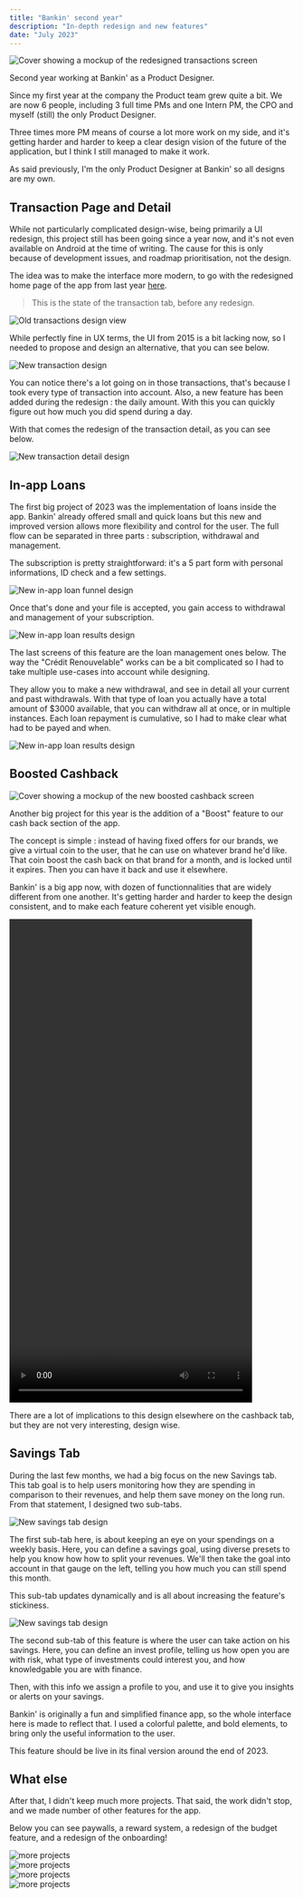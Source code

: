 ```yaml
---
title: "Bankin' second year"
description: "In-depth redesign and new features"
date: "July 2023"
---
```


![Cover showing a mockup of the redesigned transactions screen](/projectfiles/bankin/transaction-redesign.png)

Second year working at Bankin' as a Product Designer.

Since my first year at the company the Product team grew quite a bit. We are now 6 people, including 3 full time PMs and one Intern PM, the CPO and myself (still) the only Product Designer.

Three times more PM means of course a lot more work on my side, and it's getting harder and harder to keep a clear design vision of the future of the application, but I think I still managed to make it work.

As said previously, I'm the only Product Designer at Bankin' so all designs are my own.

## Transaction Page and Detail

While not particularly complicated design-wise, being primarily a UI redesign, this project still has been going since a year now, and it's not even available on Android at the time of writing. The cause for this is only because of development issues, and roadmap prioritisation, not the design.

The idea was to make the interface more modern, to go with the redesigned home page of the app from last year [here](/projects/bankin-year-1/).

> This is the state of the transaction tab, before any redesign.

<div class="mx-24"><img src="/projectfiles/bankin/transactions-old.png" alt="Old transactions design view"/></div>

While perfectly fine in UX terms, the UI from 2015 is a bit lacking now, so I needed to propose and design an alternative, that you can see below.

<div class="md:-mx-32"><img src="/projectfiles/bankin/transactions-new1.png" alt="New transaction design"/></div>

You can notice there's a lot going on in those transactions, that's because I took every type of transaction into account. Also, a new feature has been added during the redesign : the daily amount. With this you can quickly figure out how much you did spend during a day.

With that comes the redesign of the transaction detail, as you can see below.

<div class="mx-20"><img src="/projectfiles/bankin/transactions-new2.png" alt="New transaction detail design"/></div>

## In-app Loans

The first big project of 2023 was the implementation of loans inside the app. Bankin' already offered small and quick loans but this new and improved version allows more flexibility and control for the user. The full flow can be separated in three parts : subscription, withdrawal and management.

The subscription is pretty straightforward: it's a 5 part form with personal informations, ID check and a few settings.

<div class="md:-mx-32"><img src="/projectfiles/bankin/inapp-loans1.png" alt="New in-app loan funnel design"/></div>

Once that's done and your file is accepted, you gain access to withdrawal and management of your subscription.

<div class="md:-mx-32"><img src="/projectfiles/bankin/inapp-loans2.png" alt="New in-app loan results design"/></div>

The last screens of this feature are the loan management ones below. The way the "Crédit Renouvelable" works can be a bit complicated so I had to take multiple use-cases into account while designing.

They allow you to make a new withdrawal, and see in detail all your current and past withdrawals. With that type of loan you actually have a total amount of $3000 available, that you can withdraw all at once, or in multiple instances. Each loan repayment is cumulative, so I had to make clear what had to be payed and when.

<div class="md:-mx-32"><img src="/projectfiles/bankin/inapp-loans3.png" alt="New in-app loan results design"/></div>

## Boosted Cashback

![Cover showing a mockup of the new boosted cashback screen](/projectfiles/bankin/boost-cashback1.png)

Another big project for this year is the addition of a "Boost" feature to our cash back section of the app.

The concept is simple : instead of having fixed offers for our brands, we give a virtual coin to the user, that he can use on whatever brand he'd like. That coin boost the cash back on that brand for a month, and is locked until it expires. Then you can have it back and use it elsewhere.

Bankin' is a big app now, with dozen of functionnalities that are widely different from one another. It's getting harder and harder to keep the design consistent, and to make each feature coherent yet visible enough.

<div class="flex justify-center">
  <video controls width="429" height="853">
    <source src="/projectfiles/bankin/boost-cashback-vid.mp4" type="video/mp4">
    Your browser does not support the video tag.
  </video>
</div>

There are a lot of implications to this design elsewhere on the cashback tab, but they are not very interesting, design wise.

## Savings Tab

During the last few months, we had a big focus on the new Savings tab. This tab goal is to help users monitoring how they are spending in comparison to their revenues, and help them save money on the long run. From that statement, I designed two sub-tabs.

<div class="md:-mx-32"><img src="/projectfiles/bankin/savings-tab1.png" alt="New savings tab design"/></div>

The first sub-tab here, is about keeping an eye on your spendings on a weekly basis. Here, you can define a savings goal, using diverse presets to help you know how how to split your revenues. We'll then take the goal into account in that gauge on the left, telling you how much you can still spend this month.

This sub-tab updates dynamically and is all about increasing the feature's stickiness.

<div class="md:-mx-32"><img src="/projectfiles/bankin/savings-tab2.png" alt="New savings tab design"/></div>

The second sub-tab of this feature is where the user can take action on his savings. Here, you can define an invest profile, telling us how open you are with risk, what type of investments could interest you, and how knowledgable you are with finance.

Then, with this info we assign a profile to you, and use it to give you insights or alerts on your savings.

Bankin' is originally a fun and simplified finance app, so the whole interface here is made to reflect that. I used a colorful palette, and bold elements, to bring only the useful information to the user.

This feature should be live in its final version around the end of 2023.

## What else

After that, I didn't keep much more projects. That said, the work didn't stop, and we made number of other features for the app.

Below you can see paywalls, a reward system, a redesign of the budget feature, and a redesign of the onboarding!

<div class="flex gap-4 md:-mx-24 md:my-8">
    <div class=""><img src="/projectfiles/bankin/see-more01.png" alt="more projects"/></div>
    <div class=""><img src="/projectfiles/bankin/see-more02.png" alt="more projects"/></div>
    <div class=""><img src="/projectfiles/bankin/see-more03.png" alt="more projects"/></div>
    <div class=""><img src="/projectfiles/bankin/see-more04.png" alt="more projects"/></div>
</div>
